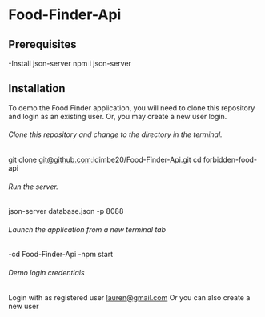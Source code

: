 # Food-Finder-Api
## Prerequisites
-Install json-server
npm i json-server


## Installation
To demo the Food Finder application, you will need to clone this repository and login as an existing user. Or, you may create a new user login.

###### Clone this repository and change to the directory in the terminal.
git clone git@github.com:ldimbe20/Food-Finder-Api.git
cd forbidden-food-api

###### Run the server.
json-server database.json -p 8088

###### Launch the application from a new terminal tab 
-cd Food-Finder-Api
-npm start

###### Demo login credentials
Login with as registered user lauren@gmail.com
Or you can also create a new user
